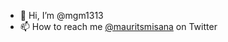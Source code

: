 - 👋 Hi, I’m @mgm1313
- 📫 How to reach me [@mauritsmisana](https://twitter.com/mauritsmisana) on Twitter

